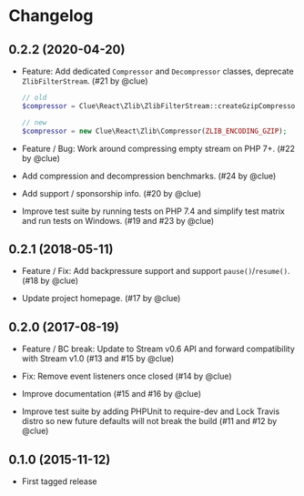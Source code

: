 # Changelog

## 0.2.2 (2020-04-20)

*   Feature: Add dedicated `Compressor` and `Decompressor` classes, deprecate `ZlibFilterStream`.
    (#21 by @clue)

    ```php
    // old
    $compressor = Clue\React\Zlib\ZlibFilterStream::createGzipCompressor();

    // new
    $compressor = new Clue\React\Zlib\Compressor(ZLIB_ENCODING_GZIP);
    ```

*   Feature / Bug: Work around compressing empty stream on PHP 7+.
    (#22 by @clue)

*   Add compression and decompression benchmarks.
    (#24 by @clue)

*   Add support / sponsorship info.
    (#20 by @clue)

*   Improve test suite by running tests on PHP 7.4 and simplify test matrix
    and run tests on Windows.
    (#19 and #23 by @clue)

## 0.2.1 (2018-05-11)

*   Feature / Fix: Add backpressure support and support `pause()`/`resume()`.
    (#18 by @clue)

*   Update project homepage.
    (#17 by @clue)

## 0.2.0 (2017-08-19)

* Feature / BC break: Update to Stream v0.6 API and forward compatibility with Stream v1.0
  (#13 and #15 by @clue)

* Fix: Remove event listeners once closed
  (#14 by @clue)

* Improve documentation
  (#15 and #16 by @clue)

* Improve test suite by adding PHPUnit to require-dev and
  Lock Travis distro so new future defaults will not break the build
  (#11 and #12 by @clue)

## 0.1.0 (2015-11-12)

* First tagged release

